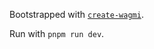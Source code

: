 Bootstrapped with [`create-wagmi`](https://github.com/wevm/wagmi/tree/main/packages/create-wagmi).

Run with `pnpm run dev`.
